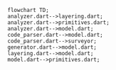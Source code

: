 <!---
Generated by https://github.com/polina-c/layerlens
-->

```mermaid
flowchart TD;
analyzer.dart-->layering.dart;
analyzer.dart-->primitives.dart;
analyzer.dart-->model.dart;
code_parser.dart-->model.dart;
code_parser.dart-->surveyor;
generator.dart-->model.dart;
layering.dart-->model.dart;
model.dart-->primitives.dart;
```

